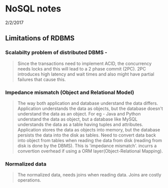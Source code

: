 # NoSQL notes
2/2/2017


## Limitations of RDBMS
### Scalabilty problem of distributed DBMS -
> Since the transactions need to implement ACID, the concurrency needs locks and this will lead to
a 2 phase commit (2PC).
> 2PC introduces high latency and wait times and also might have partial failures that cause this.

### Impedance mismatch (Object and Relational Model)
> The way both application and database understand the data differs.
Application understands the data as objects, but the database doesn't understand the data as an object.
> For eg - Java and Python understand the data as object, but a database like MySQL understands the data as 
a table having tuples and attributes.
> Application stores the data as objects into memory, but the database persists the data into the disk as tables.
> Need to convert data back into object from tables when reading the data from disk (reading from disk is done by the DBMS).
> This is 'impedance mismatch'.
> incurrs a convertion overhead if using a ORM layer(Object-Relational Mapping).

### Normalized data
> The normalized data, needs joins when reading data.
> Joins are costly operations.


